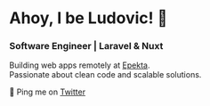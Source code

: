 # Ahoy, I be Ludovic! 🦜
### Software Engineer | Laravel & Nuxt  

Building web apps remotely at [Epekta](https://epekta.com).  
Passionate about clean code and scalable solutions.  

🏓 Ping me on [Twitter](https://twitter.com/LaravelJutsu)
